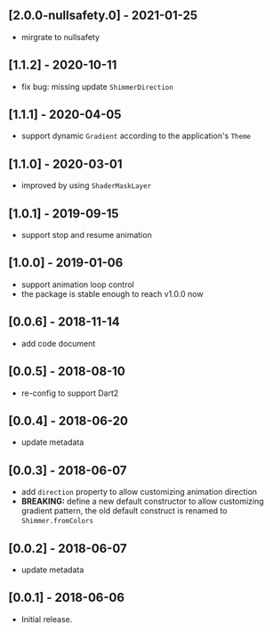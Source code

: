
## [2.0.0-nullsafety.0] - 2021-01-25

* mirgrate to nullsafety

## [1.1.2] - 2020-10-11

* fix bug: missing update `ShimmerDirection`

## [1.1.1] - 2020-04-05

* support dynamic `Gradient` according to the application's `Theme`

## [1.1.0] - 2020-03-01

* improved by using `ShaderMaskLayer`

## [1.0.1] - 2019-09-15

* support stop and resume animation

## [1.0.0] - 2019-01-06

* support animation loop control
* the package is stable enough to reach v1.0.0 now

## [0.0.6] - 2018-11-14

* add code document

## [0.0.5] - 2018-08-10
* re-config to support Dart2

## [0.0.4] - 2018-06-20
* update metadata

## [0.0.3] - 2018-06-07
* add `direction` property to allow customizing animation direction
* **BREAKING:** define a new default constructor to allow customizing gradient pattern, the old default construct is renamed to `Shimmer.fromColors`

## [0.0.2] - 2018-06-07
* update metadata

## [0.0.1] - 2018-06-06
* Initial release.
